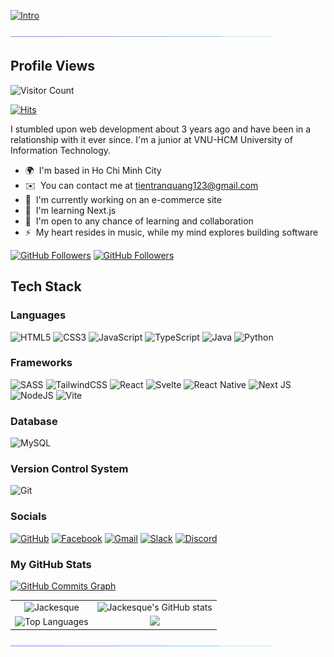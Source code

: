 [![Intro](https://readme-typing-svg.herokuapp.com?font=Fira+Mono&weight=100&size=60&duration=2500&pause=500&color=7FEAF5&center=true&vCenter=true&random=false&width=1000&height=200&lines=%F0%9F%91%8B+Hi+y'all;I'm+Jac;You+can+call+me+Jackesque;It's+pronounced+Jac%E3%83%BBkes%E3%83%BBk;Or+just+Jac+for+short;%F0%9F%A4%AB)](https://git.io/typing-svg)

![Horizontal Divider Gradient](/public/horizontal-divider-gradient.gif)

## Profile Views

![Visitor Count](https://profile-counter.glitch.me/Jackesque/count.svg)

[![Hits](https://hits.sh/github.com/Jackesque.svg?view=today-total&style=for-the-badge&label=visitors&logo=4chan)](https://hits.sh/github.com/Jackesque/)

I stumbled upon web development about 3 years ago and have been in a relationship with it ever since. I'm a junior at VNU-HCM University of Information Technology.

*   🌍  I'm based in Ho Chi Minh City
*   ✉️  You can contact me at [tientranquang123@gmail.com](mailto:tientranquang123@gmail.com)
*   🚀  I'm currently working on an e-commerce site
*   🧠  I'm learning Next.js
*   🤝  I'm open to any chance of learning and collaboration
*   ⚡  My heart resides in music, while my mind explores building software


[![GitHub Followers](https://img.shields.io/github/followers/Jackesque?logo=github&style=for-the-badge&color=0891b2&labelColor=1c1917)](https://www.github.com/Jackesque)
[![GitHub Followers](https://img.shields.io/github/stars/Jackesque?logo=4chan&style=for-the-badge&color=0891b2&labelColor=1c1917)](https://www.github.com/Jackesque)
  
## Tech Stack

### Languages

![HTML5](https://img.shields.io/badge/html5-%23E34F26.svg?style=for-the-badge&logo=html5&logoColor=white)
![CSS3](https://img.shields.io/badge/css3-%231572B6.svg?style=for-the-badge&logo=css3&logoColor=white)
![JavaScript](https://img.shields.io/badge/javascript-2E302C.svg?style=for-the-badge&logo=javascript&logoColor=f0dc4e)
![TypeScript](https://img.shields.io/badge/typescript-2D79C7.svg?style=for-the-badge&logo=typescript&logoColor=white)
![Java](https://t.ly/0cNI1)
![Python](https://img.shields.io/badge/python-387EB8?style=for-the-badge&logo=python&logoColor=FFC331)

### Frameworks

![SASS](https://img.shields.io/badge/SASS-hotpink.svg?style=for-the-badge&logo=SASS&logoColor=white)
![TailwindCSS](https://img.shields.io/badge/tailwindcss-38BDF8.svg?style=for-the-badge&logo=tailwind-css&logoColor=white)
![React](https://img.shields.io/badge/react-%2320232A.svg?style=for-the-badge&logo=react&logoColor=%2361DAFB)
![Svelte](https://img.shields.io/badge/svelte-FF3E00.svg?style=for-the-badge&logo=svelte&logoColor=white)
![React Native](https://img.shields.io/badge/react_native-%2320232A.svg?style=for-the-badge&logo=react&logoColor=%2361DAFB)
![Next JS](https://img.shields.io/badge/Next-black?style=for-the-badge&logo=next.js&logoColor=white)
![NodeJS](https://img.shields.io/badge/node.js-689F63?style=for-the-badge&logo=node.js&logoColor=white)
![Vite](https://img.shields.io/badge/vite-%23646CFF.svg?style=for-the-badge&logo=vite&logoColor=white)

### Database

![MySQL](https://img.shields.io/badge/mysql-007690.svg?style=for-the-badge&logo=mysql&logoColor=white)

### Version Control System

![Git](https://img.shields.io/badge/git-%23F05033.svg?style=for-the-badge&logo=git&logoColor=white)


### Socials

[![GitHub](https://img.shields.io/badge/github-%23121011.svg?style=for-the-badge&logo=github&logoColor=white)](https://github.com/Jackesque)
[![Facebook](https://img.shields.io/badge/Facebook-%231877F2.svg?style=for-the-badge&logo=Facebook&logoColor=white)](https://www.facebook.com/tien.tranquang.0807)
[![Gmail](https://img.shields.io/badge/Gmail-D14836?style=for-the-badge&logo=gmail&logoColor=white)](mailto:tientranquang123@gmail.com)
[![Slack](https://img.shields.io/badge/Slack-4A154B?style=for-the-badge&logo=slack&logoColor=white)](https://app.slack.com/client/T02QFU9TCTD/D05L25661QS/rimeto_profile/U05KMJBG8FR)
[![Discord](https://img.shields.io/badge/Discord-%235865F2.svg?style=for-the-badge&logo=discord&logoColor=white)](https://discord.com/users/765164329053061133)

### My GitHub Stats

<table>
  <tr>
    <td align="center">
      <img src="https://github-trophies.vercel.app/?username=Jackesque&theme=onestar&row=4&column=4" alt="Jackesque" />
    </td>
    </td>
    <td align="center">
      <img src="https://github-readme-stats.vercel.app/api?username=Jackesque&show_icons=true&hide=&count_private=true&title_color=0891b2&text_color=ffffff&icon_color=0891b2&bg_color=1c1917&hide_border=true&show_icons=true" alt="Jackesque's GitHub stats" />
    </td> 
  </tr>
  <tr>
    <td align="center">            
      <img src="https://github-readme-stats.vercel.app/api/top-langs/?username=Jackesque&layout=compact&langs_count=10&title_color=0891b2&text_color=ffffff&icon_color=0891b2&bg_color=1c1917&hide_border=false=Top%20%Languages" alt="Top Languages" />
    </td>
    <td align="center">
      <img src="https://github-readme-streak-stats.herokuapp.com/?user=Jackesque&stroke=ffffff&background=1c1917&ring=0891b2&fire=0891b2&currStreakNum=ffffff&currStreakLabel=0891b2&sideNums=ffffff&sideLabels=ffffff&dates=ffffff&hide_border=true" />
    </td>
  </tr>
  <tr>
    <a href="http://www.github.com/Jackesque">
      <img src="https://github-readme-activity-graph.vercel.app/graph?username=Jackesque&bg_color=1c1917&color=ffffff&line=0891b2&point=ffffff&area_color=1c1917&area=true&hide_border=true&custom_title=GitHub%20Commits%20Graph" alt="GitHub Commits Graph" />
  </tr>
</table>

![Horizontal Divider Gradient](/public/horizontal-divider-gradient.gif)
